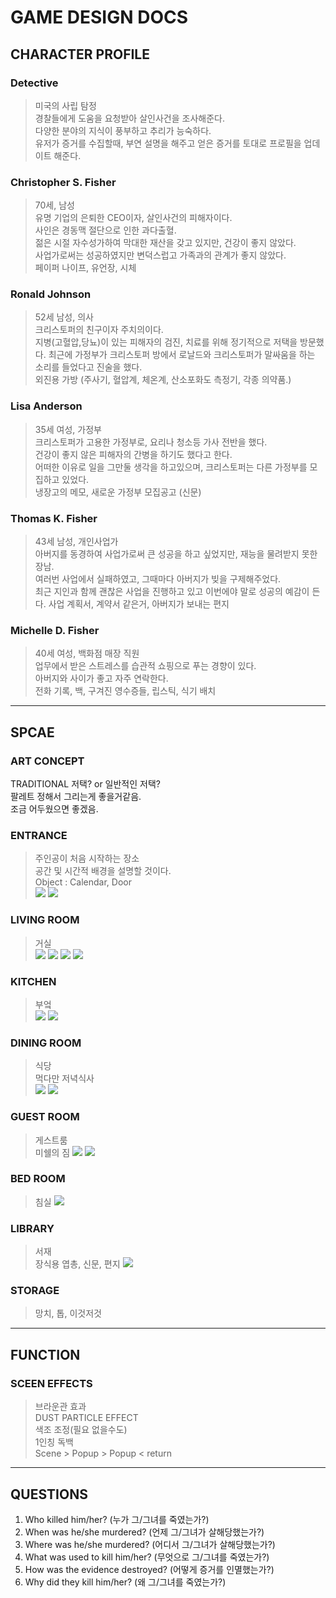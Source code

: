 # GAME DESIGN DOCS
## CHARACTER PROFILE

### Detective
> 미국의 사립 탐정  
경찰들에게 도움을 요청받아 살인사건을 조사해준다.  
다양한 분야의 지식이 풍부하고 추리가 능숙하다.  
유저가 증거를 수집할때, 부연 설명을 해주고 얻은 증거를 토대로 프로필을 업데이트 해준다.

### Christopher S. Fisher
> 70세, 남성  
유명 기업의 은퇴한 CEO이자, 살인사건의 피해자이다.  
사인은 경동맥 절단으로 인한 과다출혈.  
젊은 시절 자수성가하여 막대한 재산을 갖고 있지만, 건강이 좋지 않았다.  
사업가로써는 성공하였지만 변덕스럽고 가족과의 관계가 좋지 않았다.  
페이퍼 나이프, 유언장, 시체

### Ronald Johnson
> 52세 남성, 의사  
크리스토퍼의 친구이자 주치의이다.  
지병(고혈압,당뇨)이 있는 피해자의 검진, 치료를 위해 정기적으로 저택을 방문했다. 
최근에 가정부가 크리스토퍼 방에서 로날드와 크리스토퍼가 말싸움을 하는 소리를 들었다고 진술을 했다.  
외진용 가방 (주사기, 혈압계, 체온계, 산소포화도 측정기, 각종 의약품.)

### Lisa Anderson
> 35세 여성, 가정부  
크리스토퍼가 고용한 가정부로, 요리나 청소등 가사 전반을 했다.  
건강이 좋지 않은 피해자의 간병을 하기도 했다고 한다.  
어떠한 이유로 일을 그만둘 생각을 하고있으며, 크리스토퍼는 다른 가정부를 모집하고 있었다.  
냉장고의 메모, 새로운 가정부 모집공고 (신문)

### Thomas K. Fisher
> 43세 남성, 개인사업가  
아버지를 동경하여 사업가로써 큰 성공을 하고 싶었지만, 재능을 물려받지 못한 장남.  
여러번 사업에서 실패하였고, 그때마다 아버지가 빚을 구제해주었다.  
최근 지인과 함께 괜찮은 사업을 진행하고 있고 이번에야 말로 성공의 예감이 든다.
사업 계획서, 계약서 같은거, 아버지가 보내는 편지

### Michelle D. Fisher
> 40세 여성, 백화점 매장 직원  
업무에서 받은 스트레스를 습관적 쇼핑으로 푸는 경향이 있다.  
아버지와 사이가 좋고 자주 연락한다.  
전화 기록, 백, 구겨진 영수증들, 립스틱, 식기 배치

---

## SPCAE
### ART CONCEPT
TRADITIONAL 저택? or 일반적인 저택?  
팔레트 정해서 그리는게 좋을거같음.  
조금 어두웠으면 좋겠음.

### ENTRANCE
> 주인공이 처음 시작하는 장소  
공간 및 시간적 배경을 설명할 것이다.  
Object : Calendar, Door  
![](2023-04-25-13-14-08.png)
![](2023-04-25-13-16-25.png)

### LIVING ROOM
> 거실  
![](2023-04-25-13-18-42.png)
![](2023-04-25-13-24-26.png)
![](2023-04-25-13-24-58.png)
![](2023-04-25-13-38-53.png)

### KITCHEN
> 부엌  
![](2023-04-25-13-46-58.png)
![](2023-04-25-13-49-50.png)

### DINING ROOM
> 식당  
먹다만 저녁식사  
![](2023-04-25-13-39-21.png)
![](2023-04-25-13-39-37.png)

### GUEST ROOM
> 게스트룸  
미쉘의 짐
![](2023-04-25-13-37-53.png)
![](2023-04-25-13-40-17.png)

### BED ROOM
> 침실
![](2023-04-25-13-35-15.png)

### LIBRARY
> 서재  
장식용 엽총, 신문, 편지
![](2023-04-25-13-30-32.png)

### STORAGE
> 망치, 톱, 이것저것


---

## FUNCTION
### SCEEN EFFECTS
> 브라운관 효과  
DUST PARTICLE EFFECT  
색조 조정(필요 없을수도)  
1인칭 독백  
Scene > Popup > Popup < return 

---

## QUESTIONS
1. Who killed him/her? (누가 그/그녀를 죽였는가?)
2. When was he/she murdered? (언제 그/그녀가 살해당했는가?)
3. Where was he/she murdered? (어디서 그/그녀가 살해당했는가?)
4. What was used to kill him/her? (무엇으로 그/그녀를 죽였는가?)  
5. How was the evidence destroyed? (어떻게 증거를 인멸했는가?)
6. Why did they kill him/her? (왜 그/그녀를 죽였는가?)